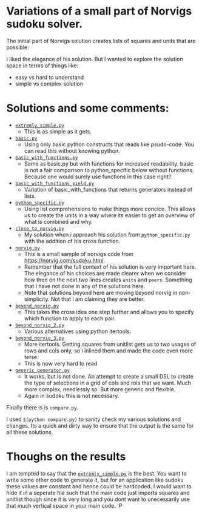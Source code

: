 # Variations of a small part of Norvigs sudoku solver.

The initial part of Norvigs solution creates lists of squares and units that are possible.

I liked the elegance of his solution. But I wanted to explore the solution space in terms of things like:

 * easy vs hard to understand
 * simple vs complex solution

# Solutions and some comments:

 * [`extremly_simple.py`](extremly_simple.py)
   * This is as simple as it gets.
 * [`basic.py`](basic.py)
   * Using only basic python constructs that reads like psudo-code. You can read this without knowing python.
 * [`basic_with_functions.py`](basic_with_functions.py)
   * Same as basic.py but with functions for increased readability. basic is not a fair comparison to python_specific below without functions. Because one would surely use functions in this case right?
 * [`basic_with_functions_yield.py`](basic_with_functions_yield.py)
   * Variation of basic_with_functions that returns generators instead of lists.
 * [`python_specific.py`](python_specific.py)
   * Using list comprehensions to make things more concice. This allows us to create the units in a way where its easier to get an overview of what is combined and why.
 * [`close_to_norvig.py`](close_to_norvig.py)
   * My solution when i approach his solution from `python_specific.py` with the addition of his cross function.
 * [`norvig.py`](norvig.py)
   * This is a small sample of norvigs code from https://norvig.com/sudoku.html. 
   * Remember that the full context of his solution is very important here. The elegance of his choices are made clearer when we consider how then on the next two lines creates `units` and `peers`. Something that I have not done in any of the solutions here.
   * Note that solutions beyond here are moving beyond norvig in non-simplicity. Not that I am claiming they are better.
 * [`beyond_norvig.py`](beyond_norvig.py)
   * This takes the cross idea one step further and allows you to specify which function to apply to each pair.
 * [`beyond_norvig_2.py`](beyond_norvig_2.py)
   * Various alternatives using python itertools.
 * [`beyond_norvig_3.py`](beyond_norvig_3.py)
   * More itertools. Getting squares from unitlist gets us to two usages of rows and cols only, so i inlined them and made the code even more terse.
   * This is now very hard to read
 * [`generic_generator.py`](generic_generator.py)
   * It works, but is not done. An attempt to create a small DSL to create the type of selections in a grid of cols and rols that we want. Much more complex, needlessly so. But more generic and flexible.
   * Again in sudoku this is not necessary.

Finally there is is `compare.py`.

I used `$(python compare.py)` to sanity check my various solutions and changes. Its a quick and dirty way to ensure that the output is the same for all these solutions.


# Thoughs on the results
I am tempted to say that the [`extremly_simple.py`](extremly_simple.py) is the best. You want to write some other code to generate it, but for an application like sudoku these values are constant and hence could be hardcoded. I would want to hide it in a seperate file such that the main code just
imports squares and unitlist though since it is very long and you dont want to unecessarily use that 
much vertical space in your main code. :P 

